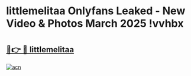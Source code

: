 # littlemelitaa Onlyfans Leaked - New Video & Photos March 2025 !vvhbx

# <h2><a href="https://bwgne1.iuczelnia.edu.pl?title=littlemelitaa&ref=vvhbx">🔗👉 🔴 littlemelitaa</a></h2>

[![acn](https://github.com/user-attachments/assets/0f9c940e-d8b0-45ae-aac7-cd30a18b3e1c)](https://bwgne1.iuczelnia.edu.pl?title=littlemelitaa&ref=vvhbx)

